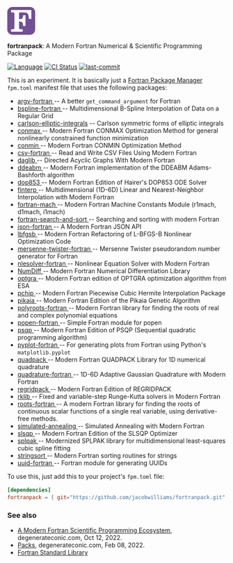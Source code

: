 ![logo](media/fortran_logo_64x64.png)

**fortranpack**: A Modern Fortran Numerical & Scientific Programming Package

[![Language](https://img.shields.io/badge/-Fortran-734f96?logo=fortran&logoColor=white)](https://github.com/topics/fortran)
[![CI Status](https://github.com/jacobwilliams/fortranpack/actions/workflows/CI.yml/badge.svg)](https://github.com/jacobwilliams/fortranpack/actions)
[![last-commit](https://img.shields.io/github/last-commit/jacobwilliams/fortranpack)](https://github.com/jacobwilliams/fortranpack/commits/master)
<!-- [![GitHub release](https://img.shields.io/github/release/jacobwilliams/fortranpack.svg)](https://github.com/jacobwilliams/fortranpack/releases/latest) -->
<!-- [![codecov](https://codecov.io/gh/jacobwilliams/fortranpack/branch/master/graph/badge.svg)](https://codecov.io/gh/jacobwilliams/fortranpack) -->


This is an experiment. It is basically just a [Fortran Package Manager](https://fpm.fortran-lang.org) `fpm.toml` manifest file that uses the following packages:

 * [argv-fortran             ](https://github.com/jacobwilliams/argv-fortran) -- A better `get_command_argument` for Fortran
 * [bspline-fortran          ](https://github.com/jacobwilliams/bspline-fortran) -- Multidimensional B-Spline Interpolation of Data on a Regular Grid
 * [carlson-elliptic-integrals](https://github.com/jacobwilliams/carlson-elliptic-integrals) -- Carlson symmetric forms of elliptic integrals
 * [conmax                   ](https://github.com/jacobwilliams/conmax) -- Modern Fortran CONMAX Optimization Method for general nonlinearly constrained function minimization
 * [conmin                   ](https://github.com/jacobwilliams/conmin) -- Modern Fortran CONMIN Optimization Method
 * [csv-fortran              ](https://github.com/jacobwilliams/csv-fortran) -- Read and Write CSV Files Using Modern Fortran
 * [daglib                   ](https://github.com/jacobwilliams/daglib) -- Directed Acyclic Graphs With Modern Fortran
 * [ddeabm                   ](https://github.com/jacobwilliams/ddeabm) -- Modern Fortran implementation of the DDEABM Adams-Bashforth algorithm
 * [dop853                   ](https://github.com/jacobwilliams/dop853) -- Modern Fortran Edition of Hairer's DOP853 ODE Solver
 * [finterp                  ](https://github.com/jacobwilliams/finterp) -- Multidimensional (1D-6D) Linear and Nearest-Neighbor Interpolation with Modern Fortran
 * [fortran-mach             ](https://github.com/jacobwilliams/fortran-mach) -- Modern Fortran Machine Constants Module (r1mach, d1mach, i1mach)
 * [fortran-search-and-sort  ](https://github.com/jacobwilliams/fortran-search-and-sort) -- Searching and sorting with modern Fortran
 * [json-fortran             ](https://github.com/jacobwilliams/json-fortran) -- A Modern Fortran JSON API
 * [lbfgsb                   ](https://github.com/jacobwilliams/lbfgsb) -- Modern Fortran Refactoring of L-BFGS-B Nonlinear Optimization Code
 * [mersenne-twister-fortran ](https://github.com/jacobwilliams/mersenne-twister-fortran) -- Mersenne Twister pseudorandom number generator for Fortran
 * [nlesolver-fortran        ](https://github.com/jacobwilliams/nlesolver-fortran) -- Nonlinear Equation Solver with Modern Fortran
 * [NumDiff                  ](https://github.com/jacobwilliams/NumDiff) -- Modern Fortran Numerical Differentiation Library
 * [optgra                   ](https://github.com/jacobwilliams/optgra) -- Modern Fortran edition of OPTGRA optimization algorithm from ESA
 * [pchip                    ](https://github.com/jacobwilliams/PCHIP) -- Modern Fortran Piecewise Cubic Hermite Interpolation Package
 * [pikaia                   ](https://github.com/jacobwilliams/pikaia) -- Modern Fortran Edition of the Pikaia Genetic Algorithm
 * [polyroots-fortran        ](https://github.com/jacobwilliams/polyroots-fortran) -- Modern Fortran library for finding the roots of real and complex polynomial equations
 * [popen-fortran            ](https://github.com/jacobwilliams/popen-fortran) -- Simple Fortran module for popen
 * [psqp                     ](https://github.com/jacobwilliams/psqp) -- Modern Fortran Edition of PSQP (Sequential quadratic programming algorithm)
 * [pyplot-fortran           ](https://github.com/jacobwilliams/pyplot-fortran) -- For generating plots from Fortran using Python's `matplotlib.pyplot`
 * [quadpack                 ](https://github.com/jacobwilliams/quadpack) -- Modern Fortran QUADPACK Library for 1D numerical quadrature
 * [quadrature-fortran       ](https://github.com/jacobwilliams/quadrature-fortran) -- 1D-6D Adaptive Gaussian Quadrature with Modern Fortran
 * [regridpack               ](https://github.com/jacobwilliams/regridpack) -- Modern Fortran Edition of REGRIDPACK
 * [rklib                    ](https://github.com/jacobwilliams/rklib) -- Fixed and variable-step Runge-Kutta solvers in Modern Fortran
 * [roots-fortran            ](https://github.com/jacobwilliams/roots-fortran) -- A modern Fortran library for finding the roots of continuous scalar functions of a single real variable, using derivative-free methods.
 * [simulated-annealing      ](https://github.com/jacobwilliams/simulated-annealing) -- Simulated Annealing with Modern Fortran
 * [slsqp                    ](https://github.com/jacobwilliams/slsqp) -- Modern Fortran Edition of the SLSQP Optimizer
 * [splpak                   ](https://github.com/jacobwilliams/splpak) -- Modernized SPLPAK library for multidimensional least-squares cubic spline fitting
 * [stringsort               ](https://github.com/jacobwilliams/stringsort) -- Modern Fortran sorting routines for strings
 * [uuid-fortran             ](https://github.com/jacobwilliams/uuid-fortran) -- Fortran module for generating UUIDs

To use this, just add this to your project's `fpm.toml` file:

```toml
[dependencies]
fortranpack = { git="https://github.com/jacobwilliams/fortranpack.git" }
```

### See also

* [A Modern Fortran Scientific Programming Ecosystem](https://degenerateconic.com/a-modern-fortran-scientific-programming-ecosystem.html), degenerateconic.com, Oct 12, 2022.
* [Packs](https://degenerateconic.com/packs.html), degenerateconic.com, Feb 08, 2022.
* [Fortran Standard Library](https://github.com/fortran-lang/stdlib)
